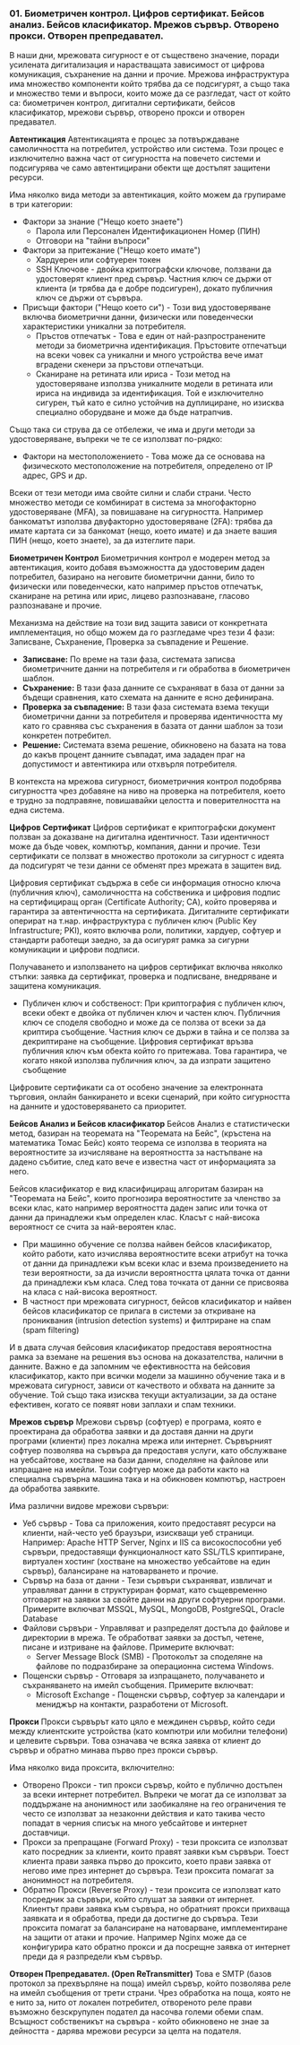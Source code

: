 ### 01. Биометричен контрол. Цифров сертификат. Бейсов анализ. Бейсов класификатор. Мрежов сървър. Отворено прокси. Отворен препредавател. 

В наши дни, мрежовата сигурност е от съществено значение, поради усилената дигитализация и нарастващата зависимост от цифрова комуникация, съхранение на данни и прочие. Мрежова инфраструктура има множество компоненти който трябва да се подсигурят, а също така и множество теми и въпроси, които може да се разгледат, част от който са: биометричен контрол, дигитални сертификати, бейсов класификатор, мрежови сървър, отворено прокси и отворен предавател.

**Автентикация**
Автентикацията е процес за потвърждаване самоличността на потребител, устройство или система. Този процес е изключително важна част от сигурността на повечето системи и подсигурява че само автентицирани обекти ще достъпят защитени ресурси.

Има няколко вида методи за автентикация, който можем да групираме в три категории:
- Фактори за знание ("Нещо което знаете")
    - Парола или Персонален Идентификационен Номер (ПИН)
    - Отговори на "тайни въпроси"
- Фактори за притежание ("Нещо което имате")
    - Хардуерен или софтуерен токен
    - SSH Ключове - двойка криптографски ключове, ползвани да удостоверят клиент пред сървър. Частния ключ се държи от клиента (и трябва да е добре подсигурен), докато публичния ключ се държи от сървъра.
- Присъщи фактори ("Нещо което си") - Този вид удостоверяване включва биометрични данни, физически или поведенчески характеристики уникални за потребителя.
    - Пръстов отпечатък - Това е един от най-разпространените методи за биометрична идентификация. Пръстовите отпечатъци на всеки човек са уникални и много устройства вече имат вградени скенери за пръстови отпечатъци.
    - Сканиране на ретината или ириса - Този метод на удостоверяване използва уникалните модели в ретината или ириса на индивида за идентификация. Той е изключително сигурен, тъй като е силно устойчив на дуплициране, но изисква специално оборудване и може да бъде натрапчив.

Също така си струва да се отбележи, че има и други методи за удостоверяване, въпреки че те се използват по-рядко:
- Фактори на местоположението - Това може да се основава на физическото местоположение на потребителя, определено от IP адрес, GPS и др.

Всеки от тези методи има свойте силни и слаби страни. Често множество методи се комбинират в система за многофакторно удостоверяване (MFA), за повишаване на сигурността. Например банкоматът използва двуфакторно удостоверяване (2FA): трябва да имате картата си за банкомат (нещо, което имате) и да знаете вашия ПИН (нещо, което знаете), за да изтеглите пари.

**Биометричен Контрол**
Биометричния контрол е модерен метод за автентикация, които добавя възможността да удостоверим даден потребител, базирано на неговите биометрични данни, било то физически или поведенчески, като например пръстов отпечатък, сканиране на ретина или ирис, лицево разпознаване, гласово разпознаване и прочие.

Механизма на действие на този вид защита зависи от конкретната имплементация, но общо можем да го разгледаме чрез тези 4 фази: Записване, Съхранение, Проверка за съвпадение и Решение.
- **Записване:** По време на тази фаза, системата записва биометричните данни на потребителя и ги обработва в биометричен шаблон.
- **Съхранение:** В тази фаза данните се съхраняват в база от данни за бъдещи сравнения, като схемата на данните е ясно дефинирана.
- **Проверка за съвпадение:** В тази фаза системата взема текущи биометрични данни за потребителя и проверява идентичността му като го сравнява със съхранения в базата от данни шаблон за този конкретен потребител.
- **Решение:** Системата взема решение, обикновено на базата на това до какъв процент данните съвпадат, има зададен праг на допустимост и автентикира или отхвърля потребителя.

В контекста на мрежова сигурност, биометричния контрол подобрява сигурността чрез добавяне на ниво на проверка на потребителя, което е трудно за подправяне, повишавайки целостта и поверителността на една система.

**Цифров Сертификат**
Цифров сертификат е криптографски документ ползван за доказване на дигитална идентичност. Тази идентичност може да бъде човек, компютър, компания, данни и прочие. Тези сертификати се ползват в множество протоколи за сигурност с идеята да подсигурят че тези данни се обменят през мрежата в защитен вид. 

Цифровия сертификат съдържа в себе си информация относно ключа (публичния ключ), самоличността на собственика и цифровия подпис на сертифициращ орган (Certificate Authority; CA), който проверява и гарантира за автентичността на сертификата. Дигиталните сертификати оперират на т.нар. инфраструктура с публичен ключ (Public Key Infrastructure; PKI), която включва роли, политики, хардуер, софтуер и стандарти работещи заедно, за да осигурят рамка за сигурни комуникации и цифрови подписи.

Получаването и използването на цифров сертификат включва няколко стъпки: заявка да сертификат, проверка и подписване, внедряване и защитена комуникация.
- Публичен ключ и собственост: При криптография с публичен ключ, всеки обект е двойка от публичен ключ и частен ключ. Публичния ключ се споделя свободно и може да се ползва от всеки за да криптира съобщение. Частния ключ се държи в тайна и се ползва за декриптиране на съобщение. Цифровия сертификат връзва публичния ключ към обекта който го притежава. Това гарантира, че когато някой използва публичния ключ, за да изпрати защитено съобщение  

Цифровите сертификати са от особено значение за електронната търговия, онлайн банкирането и всеки сценарий, при който сигурността на данните и удостоверяването са приоритет.

**Бейсов Анализ и Бейсов класификатор**
Бейсов Анализ е статистически метод, базиран на теоремата на "Теоремата на Бейс", (кръстена на математика Томас Бейс) която теорема се използва в теорията на вероятностите за изчисляване на вероятността за настъпване на дадено събитие, след като вече е известна част от информацията за него.

Бейсов класификатор е вид класифициращ алгоритам базиран на "Теоремата на Бейс", които прогнозира вероятностите за членство за всеки клас, като например вероятността даден запис или точка от данни да принадлежи към определен клас. Класът с най-висока вероятност се счита за най-вероятен клас.
- При машинно обучение се ползва найвен бейсов класификатор, който работи, като изчислява вероятностите всеки атрибут на точка от данни да принадлежи към всеки клас и взема произведението на тези вероятности, за да изчисли вероятността цялата точка от данни да принадлежи към класа. След това точката от данни се присвоява на класа с най-висока вероятност.
- В частност при мрежовата сигурност, бейсов класификатор и найвен бейсов класификатор се прилага в системи за откриване на прониквания (intrusion detection systems) и филтриране на спам (spam filtering)

И в двата случая бейсовия класификатор предоставя вероятностна рамка за вземане на решения въз основа на доказателства, налични в данните. Важно е да запомним че ефективността на бейсовия класификатор, както при всички модели за машинно обучение така и в мрежовата сигурност, зависи от качеството и обхвата на данните за обучение. Той също така изисква текущи актуализации, за да остане ефективен, когато се появят нови заплахи и спам техники.

**Мрежов сървър**
Мрежови сървър (софтуер) е програма, която е проектирана да обработва заявки и да доставя данни на други програми (клиенти) през локална мрежа или интернет. Сървърният софтуер позволява на сървъра да предоставя услуги, като обслужване на уебсайтове, хостване на бази данни, споделяне на файлове или изпращане на имейли. Този софтуер може да работи както на специална сървърна машина така и на обикновен компютър, настроен да обработва заявките.

Има различни видове мрежови сървъри:
- Уеб сървър - Това са приложения, които предоставят ресурси на клиенти, най-често уеб браузъри, изискващи уеб страници. Например: Apache HTTP Server, Nginx и IIS са високоспособни уеб сървъри, предоставящи функционалност като SSL/TLS криптиране, виртуален хостинг (хостване на множество уебсайтове на един сървър), балансиране на натоварването и прочие.
- Сървър на база от данни - Тези сървъри съхраняват, извличат и управляват данни в структуриран формат, като същевременно отговарят на заявки за свойте данни на други софтуерни програми. Примерите включват MSSQL, MySQL, MongoDB, PostgreSQL, Oracle Database
- Файлови сървъри - Управляват и разпределят достъпа до файлове и директории в мрежа. Те обработват заявки за достъп, четене, писане и изтриване на файлове. Примерите включват:
    - Server Message Block (SMB) - Протоколът за споделяне на файлове по подразбиране за операционна система Windows.
- Пощенски сървър - Отговаря за изпращането, получаването и съхраняването на имейл съобщения. Примерите включват:
    - Microsoft Exchange - Пощенски сървър, софтуер за календари и мениджър на контакти, разработени от Microsoft.

**Прокси**
Прокси сървърът като цяло е междинен сървър, който седи между клиентските устройства (като компютри или мобилни телефони) и целевите сървъри. Това означава че всяка заявка от клиент до сървър и обратно минава първо през прокси сървър.

Има няколко вида проксита, включително:
- Отворено Прокси - тип прокси сървър, който е публично достъпен за всеки интернет потребител. Въпреки че могат да се използват за поддържане на анонимност или заобикаляне на гео ограничения те често се използват за незаконни действия и като такива често попадат в черния списък на много уебсайтове и интернет доставчици.
- Прокси за препращане (Forward Proxy) - тези проксита се използват като посредник за клиенти, които правят заявки към сървъри. Тоест клиента прави заявка първо до проксито, което прави заявка от негово име през интернет до сървъра. Тези проксита помагат за анонимност на потребителя.
- Обратно Прокси (Reverse Proxy) - тези проксита се използват като посредник за сървъри, който слушат за заявки от интернет. Клиентът прави заявка към сървъра, но обратният прокси прихваща заявката и я обработва, преди да достигне до сървъра. Тези проксита помагат за балансиране на натоварване, имплементиране на защити от атаки и прочие. Например Nginx може да се конфигурира като обратно прокси и да посрещне заявка от интернет преди да я разпредели към сървър.

**Отворен Препредавател. (Open ReTransmitter)**
Това е SMTP (базов протокол за прехвърляне на поща) имейл сървър, който позволява реле на имейл съобщения от трети страни. Чрез обработка на поща, която не е нито за, нито от локален потребител, отвореното реле прави възможно безскрупулен подател да насочва големи обеми спам. Всъщност собственикът на сървъра - който обикновено не знае за дейността - дарява мрежови ресурси за целта на подателя.